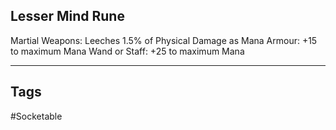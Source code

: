 ## Lesser Mind Rune
Martial Weapons: Leeches 1.5% of Physical Damage as Mana
Armour: +15 to maximum Mana
Wand or Staff: +25 to maximum Mana

---
## Tags
#Socketable
